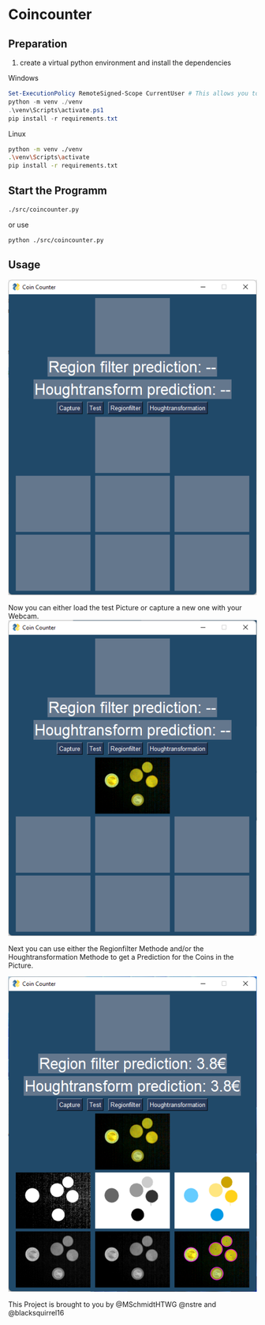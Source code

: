 # Coincounter

## Preparation

1. create a virtual python environment and install the dependencies

Windows
```PowerShell
Set-ExecutionPolicy RemoteSigned-Scope CurrentUser # This allows you to run Scripts in the Commandline/Powershell
python -m venv ./venv
.\venv\Scripts\activate.ps1
pip install -r requirements.txt
```

Linux
```bash
python -m venv ./venv
.\venv\Scripts\activate
pip install -r requirements.txt
```

## Start the Programm

```bash
./src/coincounter.py
```
or use
```bash
python ./src/coincounter.py
```

## Usage

![Picture of the GUI after the programm has been started](./media/start.png)

Now you can either load the test Picture or capture a new one with your Webcam.
![Picture of the GUI with the loaded test Picture](./media/loadTest.png)

Next you can use either the Regionfilter Methode and/or the Houghtransformation Methode
to get a Prediction for the Coins in the Picture.

![Picture of the GUI after using both Methodes on the Testpicture](./media/bothPredictions.png)

This Project is brought to you by @MSchmidtHTWG @nstre and @blacksquirrel16